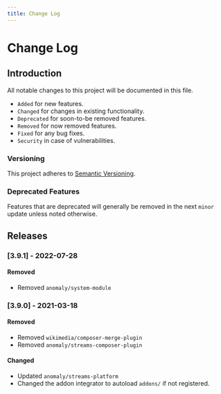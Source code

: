 ```yaml
---
title: Change Log
---
```



# Change Log

<div class="documentation__toc"></div>

## Introduction

All notable changes to this project will be documented in this file.

- `Added` for new features.
- `Changed` for changes in existing functionality.
- `Deprecated` for soon-to-be removed features.
- `Removed` for now removed features.
- `Fixed` for any bug fixes.
- `Security` in case of vulnerabilities.

### Versioning

This project adheres to [Semantic Versioning](https://semver.org/spec/v2.0.0.html).

### Deprecated Features

Features that are deprecated will generally be removed in the next `minor` update unless noted otherwise.

## Releases

### [3.9.1] - 2022-07-28
#### Removed
- Removed `anomaly/system-module`

### [3.9.0] - 2021-03-18
#### Removed
- Removed `wikimedia/composer-merge-plugin`
- Removed `anomaly/streams-composer-plugin`

#### Changed
- Updated `anomaly/streams-platform`
- Changed the addon integrator to autoload `addons/` if not registered.
